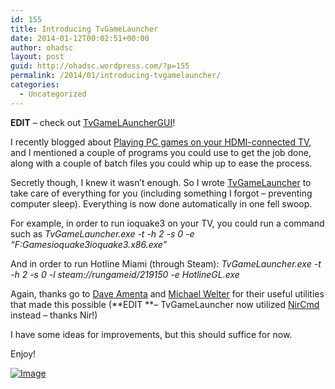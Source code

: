```yaml
---
id: 155
title: Introducing TvGameLauncher
date: 2014-01-12T00:02:51+00:00
author: ohadsc
layout: post
guid: http://ohadsc.wordpress.com/?p=155
permalink: /2014/01/introducing-tvgamelauncher/
categories:
  - Uncategorized
---
```

**EDIT** &#8211; check out [TvGameLAuncherGUI](http://www.ohadsoft.com/2014/07/tvgamelaunchergui/)!

I recently blogged about [Playing PC games on your HDMI-connected TV](http://ohadsc.wordpress.com/2014/01/04/playing-pc-games-on-your-hdmi-connected-tv/), and I mentioned a couple of programs you could use to get the job done, along with a couple of batch files you could whip up to ease the process.

Secretly though, I knew it wasn&#8217;t enough. So I wrote [TvGameLauncher](https://sourceforge.net/projects/tvgamelauncher/) to take care of everything for you (including something I forgot &#8211; preventing computer sleep). Everything is now done automatically in one fell swoop.

For example, in order to run ioquake3 on your TV, you could run a command such as _TvGameLauncher.exe -t -h 2 -s 0 -e &#8220;F:Gamesioquake3ioquake3.x86.exe&#8221;_

And in order to run Hotline Miami (through Steam): _TvGameLauncher.exe -t -h 2 -s 0 -l steam://rungameid/219150 -e HotlineGL.exe_

Again, thanks go to [Dave Amenta](http://www.daveamenta.com/) and [Michael Welter](http://mikinho.com/ "Michael Welter") for their useful utilities that made this possible (**EDIT **&#8211; TvGameLauncher now utilized [NirCmd](http://www.nirsoft.net/utils/nircmd.html) instead &#8211; thanks Nir!)

I have some ideas for improvements, but this should suffice for now.

Enjoy!

<a href="http://ohadsoft8.azurewebsites.net/wp-content/uploads/2014/01/tvgamelauncher.png" rel="lightbox[155]"><img id="i-162" class="size-full wp-image" src="http://ohadsoft8.azurewebsites.net/wp-content/uploads/2014/01/tvgamelauncher.png?w=487" alt="Image" /></a>